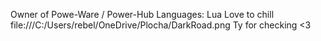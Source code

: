 Owner of Powe-Ware / Power-Hub
Languages: Lua
Love to chill
file:///C:/Users/rebel/OneDrive/Plocha/DarkRoad.png
Ty for checking <3
